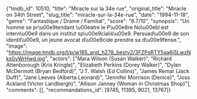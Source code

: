 {"tmdb_id": 10510, "title": "Miracle sur la 34e rue", "original_title": "Miracle on 34th Street", "slug_title": "miracle-sur-la-34e-rue", "date": "1994-11-18", "genre": "Fantastique / Drame / Familial", "score": "6.7/10", "synopsis": "Un homme se pr\u00e9tendant \u00eatre le P\u00e8re No\u00ebl est intern\u00e9 dans un institut sp\u00e9cialis\u00e9. Persuad\u00e9 de son identit\u00e9, un jeune avocat d\u00e9cide prendre sa d\u00e9fense.", "image": "https://image.tmdb.org/t/p/w185_and_h278_bestv2/3FZPsRTY5sa6j5LwzNks0vWrHwd.jpg", "actors": ["Mara Wilson (Susan Walker)", "Richard Attenborough (Kris Kringle)", "Elizabeth Perkins (Dorey Walker)", "Dylan McDermott (Bryan Bedford)", "J.T. Walsh (Ed Collins)", "James Remar (Jack Duff)", "Jane Leeves (Alberta Leonard)", "Jennifer Morrison (Denice)", "Joss Ackland (Victor Landbergh)", "Allison Janney (Woman in Christmas Shop)"], "comments": [], "recommandations_id": [9745, 11395, 9021, 13767]}